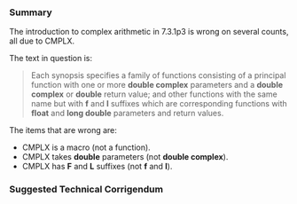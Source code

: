 ### Summary

The introduction to complex arithmetic in 7.3.1p3 is wrong on several counts,
all due to CMPLX.

The text in question is:

> Each synopsis specifies a family of functions consisting of a principal function
> with one or more **double complex** parameters and a **double complex** or
> **double** return value; and other functions with the same name but with **f**
> and **l** suffixes which are corresponding functions with **float** and **long
> double** parameters and return values.

The items that are wrong are:

* CMPLX is a macro (not a function).
* CMPLX takes **double** parameters (not **double complex**).
* CMPLX has **F** and **L** suffixes (not **f** and **l**).

### Suggested Technical Corrigendum
